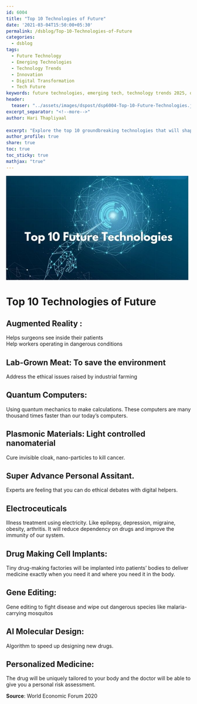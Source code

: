 ```yaml
---
id: 6004  
title: "Top 10 Technologies of Future"
date: '2021-03-04T15:50:00+05:30'
permalink: /dsblog/Top-10-Technologies-of-Future
categories:
  - dsblog
tags:
  - Future Technology
  - Emerging Technologies
  - Technology Trends
  - Innovation
  - Digital Transformation
  - Tech Future
keywords: future technologies, emerging tech, technology trends 2025, quantum computing, artificial intelligence, blockchain, IoT, biotechnology, renewable energy, digital transformation
header:
  teaser: "../assets/images/dspost/dsp6004-Top-10-Future-Technologies.jpg"
excerpt_separator: "<!--more-->"   
author: Hari Thapliyaal   

excerpt: "Explore the top 10 groundbreaking technologies that will shape our future. From AI and quantum computing to biotechnology and renewable energy, discover the innovations that will transform industries and society."
author_profile: true   
share: true   
toc: true   
toc_sticky: true 
mathjax: "true"
---
```


![Future Technologies](../assets/images/dspost/dsp6004-Top-10-Future-Technologies.jpg)   
   
# Top 10 Technologies of Future   
     

## Augmented Reality :  
Helps surgeons see inside their patients  
Help workers operating in dangerous conditions

## Lab-Grown Meat: To save the environment  
Address the ethical issues raised by industrial farming

## Quantum Computers: 
Using quantum mechanics to make calculations. These computers are many thousand times faster than our today’s computers.

## Plasmonic Materials: Light controlled nanomaterial  
Cure invisible cloak, nano-particles to kill cancer.

## Super Advance Personal Assitant. 
Experts are feeling that you can do ethical debates with digital helpers.

## Electroceuticals  
Illness treatment using electricity. Like epilepsy, depression, migraine, obesity, arthritis. It will reduce dependency on drugs and improve the immunity of our system.

## Drug Making Cell Implants:  
Tiny drug-making factories will be implanted into patients’ bodies to deliver medicine exactly when you need it and where you need it in the body.

## Gene Editing:  
Gene editing to fight disease and wipe out dangerous species like malaria-carrying mosquitos

## AI Molecular Design:  
Algorithm to speed up designing new drugs.

## Personalized Medicine:  
The drug will be uniquely tailored to your body and the doctor will be able to give you a personal risk assessment.

**Source**: World Economic Forum 2020
